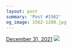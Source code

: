 ```yaml
---
layout: post
summary: 'Post #1562'
og_image: 1562-1280.jpg
---
```


<p>
  <time>
    <a href="/1562">December 31, 2021</a>
  </time>
  <a href="/1562">
    <img src="{{ site.assets_url }}/1562-640.jpg" srcset="{{ site.assets_url }}/1562-320.jpg 320w, {{ site.assets_url }}/1562-640.jpg 640w, {{ site.assets_url }}/1562-960.jpg 960w, {{ site.assets_url }}/1562-1280.jpg 1280w" sizes="(min-width: 700px) 50vw, calc(100vw - 2rem)" />
  </a>
</p>
